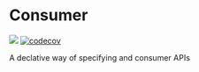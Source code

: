 # Consumer

![](https://travis-ci.org/zkhan93/consumer.svg?branch=master) [![codecov](https://codecov.io/gh/zkhan93/consumer/branch/master/graph/badge.svg)](https://codecov.io/gh/zkhan93/consumer)

A declative way of specifying and consumer APIs 
